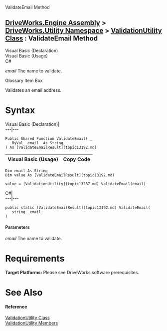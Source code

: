 ValidateEmail Method   
  
[DriveWorks.Engine Assembly](topic2156.md) > [DriveWorks.Utility Namespace](topic13190.md) > [ValidationUtility Class](topic13287.md) : ValidateEmail Method  
---  
  
Visual Basic (Declaration)    
Visual Basic (Usage)    
C# 

_email_
    The name to validate.

Glossary Item Box

Validates an email address. 

# Syntax

Visual Basic (Declaration)|   
---|---  
      
    
    Public Shared Function ValidateEmail( _
       ByVal _email_ As String _
    ) As [ValidateEmailResult](topic13192.md)  
  
Visual Basic (Usage)| Copy Code  
---|---  
      
    
    Dim email As String
    Dim value As [ValidateEmailResult](topic13192.md)
     
    value = [ValidationUtility](topic13287.md).ValidateEmail(email)  
  
C#|   
---|---  
      
    
    public static [ValidateEmailResult](topic13192.md) ValidateEmail( 
       string _email_
    )  
  
#### Parameters

 _email_
    The name to validate.

# Requirements

**Target Platforms:** Please see DriveWorks software prerequisites.

# See Also

#### Reference

[ValidationUtility Class](topic13287.md)   
[ValidationUtility Members](topic13288.md)


